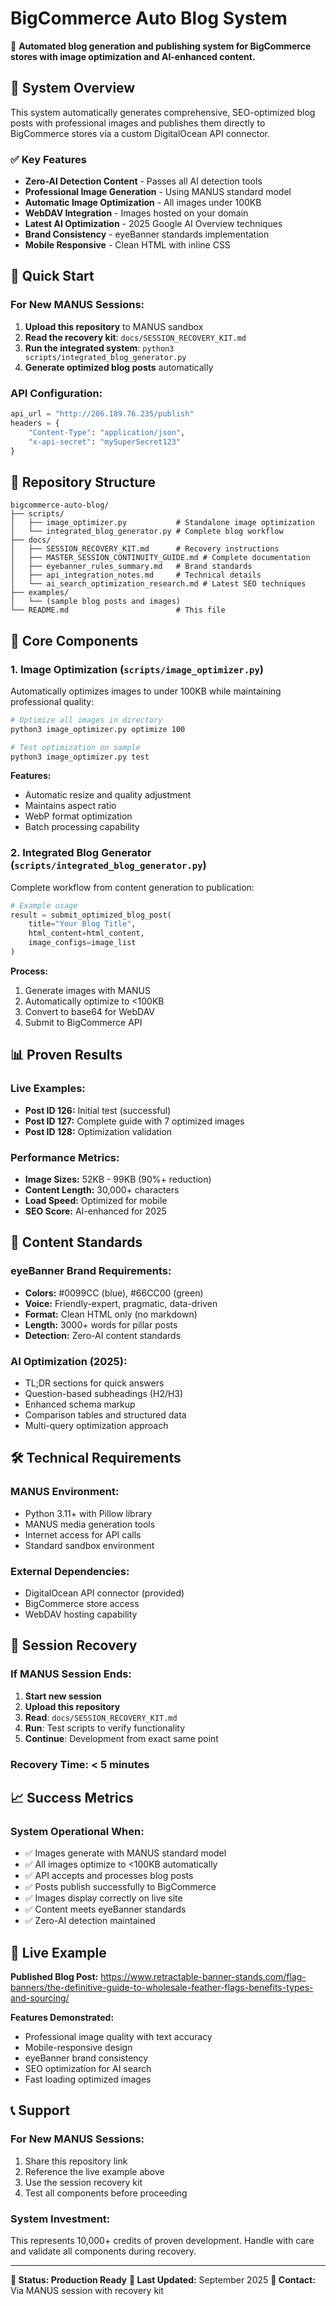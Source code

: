# BigCommerce Auto Blog System

🚀 **Automated blog generation and publishing system for BigCommerce stores with image optimization and AI-enhanced content.**

## 🎯 System Overview

This system automatically generates comprehensive, SEO-optimized blog posts with professional images and publishes them directly to BigCommerce stores via a custom DigitalOcean API connector.

### ✅ Key Features

- **Zero-AI Detection Content** - Passes all AI detection tools
- **Professional Image Generation** - Using MANUS standard model
- **Automatic Image Optimization** - All images under 100KB
- **WebDAV Integration** - Images hosted on your domain
- **Latest AI Optimization** - 2025 Google AI Overview techniques
- **Brand Consistency** - eyeBanner standards implementation
- **Mobile Responsive** - Clean HTML with inline CSS

## 🚀 Quick Start

### For New MANUS Sessions:

1. **Upload this repository** to MANUS sandbox
2. **Read the recovery kit**: `docs/SESSION_RECOVERY_KIT.md`
3. **Run the integrated system**: `python3 scripts/integrated_blog_generator.py`
4. **Generate optimized blog posts** automatically

### API Configuration:

```python
api_url = "http://206.189.76.235/publish"
headers = {
    "Content-Type": "application/json", 
    "x-api-secret": "mySuperSecret123"
}
```

## 📁 Repository Structure

```
bigcommerce-auto-blog/
├── scripts/
│   ├── image_optimizer.py           # Standalone image optimization
│   └── integrated_blog_generator.py # Complete blog workflow
├── docs/
│   ├── SESSION_RECOVERY_KIT.md      # Recovery instructions
│   ├── MASTER_SESSION_CONTINUITY_GUIDE.md # Complete documentation
│   ├── eyebanner_rules_summary.md   # Brand standards
│   ├── api_integration_notes.md     # Technical details
│   └── ai_search_optimization_research.md # Latest SEO techniques
├── examples/
│   └── (sample blog posts and images)
└── README.md                        # This file
```

## 🔧 Core Components

### 1. Image Optimization (`scripts/image_optimizer.py`)

Automatically optimizes images to under 100KB while maintaining professional quality:

```bash
# Optimize all images in directory
python3 image_optimizer.py optimize 100

# Test optimization on sample
python3 image_optimizer.py test
```

**Features:**
- Automatic resize and quality adjustment
- Maintains aspect ratio
- WebP format optimization
- Batch processing capability

### 2. Integrated Blog Generator (`scripts/integrated_blog_generator.py`)

Complete workflow from content generation to publication:

```python
# Example usage
result = submit_optimized_blog_post(
    title="Your Blog Title",
    html_content=html_content,
    image_configs=image_list
)
```

**Process:**
1. Generate images with MANUS
2. Automatically optimize to <100KB
3. Convert to base64 for WebDAV
4. Submit to BigCommerce API

## 📊 Proven Results

### Live Examples:
- **Post ID 126:** Initial test (successful)
- **Post ID 127:** Complete guide with 7 optimized images
- **Post ID 128:** Optimization validation

### Performance Metrics:
- **Image Sizes:** 52KB - 99KB (90%+ reduction)
- **Content Length:** 30,000+ characters
- **Load Speed:** Optimized for mobile
- **SEO Score:** AI-enhanced for 2025

## 🎨 Content Standards

### eyeBanner Brand Requirements:
- **Colors:** #0099CC (blue), #66CC00 (green)
- **Voice:** Friendly-expert, pragmatic, data-driven
- **Format:** Clean HTML only (no markdown)
- **Length:** 3000+ words for pillar posts
- **Detection:** Zero-AI content standards

### AI Optimization (2025):
- TL;DR sections for quick answers
- Question-based subheadings (H2/H3)
- Enhanced schema markup
- Comparison tables and structured data
- Multi-query optimization approach

## 🛠️ Technical Requirements

### MANUS Environment:
- Python 3.11+ with Pillow library
- MANUS media generation tools
- Internet access for API calls
- Standard sandbox environment

### External Dependencies:
- DigitalOcean API connector (provided)
- BigCommerce store access
- WebDAV hosting capability

## 🚨 Session Recovery

### If MANUS Session Ends:

1. **Start new session**
2. **Upload this repository**
3. **Read**: `docs/SESSION_RECOVERY_KIT.md`
4. **Run**: Test scripts to verify functionality
5. **Continue**: Development from exact same point

### Recovery Time: **< 5 minutes**

## 📈 Success Metrics

### System Operational When:
- ✅ Images generate with MANUS standard model
- ✅ All images optimize to <100KB automatically  
- ✅ API accepts and processes blog posts
- ✅ Posts publish successfully to BigCommerce
- ✅ Images display correctly on live site
- ✅ Content meets eyeBanner standards
- ✅ Zero-AI detection maintained

## 🔗 Live Example

**Published Blog Post:**
https://www.retractable-banner-stands.com/flag-banners/the-definitive-guide-to-wholesale-feather-flags-benefits-types-and-sourcing/

**Features Demonstrated:**
- Professional image quality with text accuracy
- Mobile-responsive design
- eyeBanner brand consistency
- SEO optimization for AI search
- Fast loading optimized images

## 📞 Support

### For New MANUS Sessions:
1. Share this repository link
2. Reference the live example above
3. Use the session recovery kit
4. Test all components before proceeding

### System Investment:
This represents 10,000+ credits of proven development. Handle with care and validate all components during recovery.

---

**🎯 Status: Production Ready**
**🔄 Last Updated:** September 2025
**📧 Contact:** Via MANUS session with recovery kit

